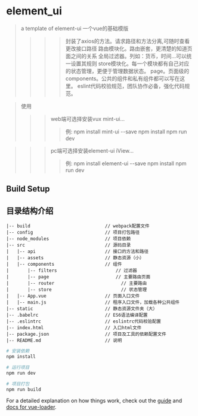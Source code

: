 # element_ui

> a template of element-ui
> 一个vue的基础模版
>>>> 封装了axios的方法。请求路径和方法分离,可随时查看更改接口路径
>>>> 路由模块化。路由嵌套，更清楚的知道页面之间的关系
>>>> 全局过滤器。列如：货币，时间...可以统一设置其规则
>>>> store模块化。每一个模块都有自己对应的状态管理，更便于管理数据状态。
>>>> page。页面级的
>>>> components。公共的组件和私有组件都可以写在这里。
>>>> eslint代码校验规范，团队协作必备，强化代码规范。

> 使用
>>> web端可选择安装vux mint-ui...
>>>> 例: npm install mint-ui --save
>>>>     npm install
>>>>     npm run dev

>>> pc端可选择安装element-ui iView...
>>>> 例: npm install element-ui --save
>>>>     npm install
>>>>     npm run dev

## Build Setup

## 目录结构介绍 ##

	|-- build                            // webpack配置文件
	|-- config                           // 项目打包路径
	|-- node_modules                     // 项目依赖
	|-- src                              // 源码目录
	|   |-- api                          // 接口的方法和路径
	|   |-- assets                       // 静态资源（小）
	|   |-- components                   // 组件
	|		|-- filters                   	 // 过滤器
	|		|-- page                   	     // 主要路由页面
	|		|-- router                   	   // 主要路由
	|		|-- store                   	   // 状态管理
	|   |-- App.vue                      // 页面入口文件
	|   |-- main.js                      // 程序入口文件，加载各种公共组件
	|-- static                           // 静态资源文件夹（大）
	|-- .babelrc                         // ES6语法编译配置
	|-- .eslintrc                        // eslintrc代码校验配置
	|-- index.html                       // 入口html文件
	|-- package.json                     // 项目及工具的依赖配置文件
	|-- README.md                        // 说明



``` bash
# 安装依赖
npm install

# 运行项目
npm run dev

# 项目打包
npm run build
```

For a detailed explanation on how things work, check out the [guide](http://vuejs-templates.github.io/webpack/) and [docs for vue-loader](http://vuejs.github.io/vue-loader).
